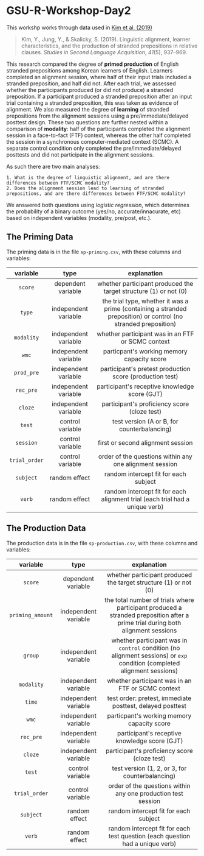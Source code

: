 # GSU-R-Workshop-Day2

This workshp works through data used in [Kim et al. (2019)](https://doi.org/10.1017%2FS0272263119000093)


> Kim, Y., Jung, Y., & Skalicky, S. (2019). Linguistic alignment, learner characteristics, and the production of stranded prepositions in relative clauses. *Studies in Second Language Acquisition*, *41*(5), 937–969.

This research compared the degree of **primed production** of English stranded prepositions among Korean learners of English. Learners completed an alignment session, where half of their input trials included a stranded preposition, and half did not. After each trial, we assessed whether the participants produced (or did not produce) a stranded preposition. If a participant produced a stranded preposition after an input trial containing a stranded preposition, this was taken as evidence of alignment. We also measured the degree of **learning** of stranded prepositions from the alignment sessions using a pre/immediate/delayed posttest design. These two questions are further nested within a comparison of **modality**: half of the participants completed the alignment session in a face-to-fact (FTF) context, whereas the other half completed the session in a synchronous computer-mediated context (SCMC). A separate control condition only completed the pre/immediate/delayed posttests and did not participate in the alignment sessions. 

As such there are two main analyses: 

    1. What is the degree of linguistic alignment, and are there differences between FTF/SCMC modality?
    2. Does the alignment session lead to learning of stranded prepositions, and are there differences between FTF/SCMC modality?

We answered both questions using *logistic regression*, which determines the probability of a binary outcome (yes/no, accurate/innacurate, etc) based on independent variables (modality, pre/post, etc.).

## The Priming Data

The priming data is in the file `sp-priming.csv`, with these columns and variables:

variable|type|explanation
:-:|:-:|:-:
`score`|dependent variable| whether participant produced the target structure (1) or not (0)
`type` | independent variable | the trial type, whether it was a prime (containing a stranded preposition) or control (no stranded preposition)
`modality` | independent variable | whether participant was in an FTF or SCMC context
`wmc` | independent variable | particpant's working memory capacity score 
`prod_pre` | independent variable | participant's pretest production score (production test)
`rec_pre` | independent variable | participant's receptive knowledge score (GJT)
`cloze` | independent variable | participant's proficiency score (cloze test)
`test` | control variable | test version (A or B, for counterbalancing)
`session` | control variable | first or second alignment session
`trial_order` |control variable| order of the questions within any one alignment session
`subject` | random effect | random intercept fit for each subject
`verb`| random effect | random intercept fit for each alignment trial (each trial had a unique verb)

## The Production Data

The production data is in the file `sp-production.csv`, with these columns and variables:

variable|type|explanation
:-:|:-:|:-:
`score`|dependent variable| whether participant produced the target structure (1) or not (0)
`priming_amount` | independent variable | the total number of trials where participant produced a stranded preposition after a prime trial during both alignment sessions
`group` | independent variable | whether participant was in `control` condition (no alignment sessions) or `exp` condition (completed alignment sessions)
`modality` | independent variable | whether participant was in an FTF or SCMC context
`time` | independent variable | test order: pretest, immediate posttest, delayed posttest
`wmc` | independent variable | particpant's working memory capacity score 
`rec_pre` | independent variable | participant's receptive knowledge score (GJT)
`cloze` | independent variable | participant's proficiency score (cloze test)
`test` | control variable | test version (1, 2, or 3, for counterbalancing)
`trial_order` |control variable| order of the questions within any one production test session
`subject` | random effect | random intercept fit for each subject
`verb`| random effect | random intercept fit for each test question (each question had a unique verb)
